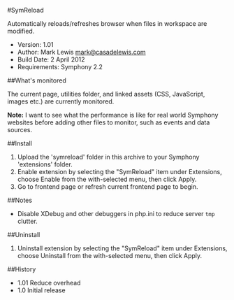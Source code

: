 #SymReload

Automatically reloads/refreshes browser when files in workspace are modified.

- Version: 1.01
- Author: Mark Lewis <mark@casadelewis.com>
- Build Date: 2 April 2012
- Requirements: Symphony 2.2

##What's monitored

The current page, utilities folder, and linked assets (CSS, JavaScript, images etc.) are currently monitored.

**Note:** I want to see what the performance is like for real world Symphony websites before adding other files to monitor, such as events and data sources.

##Install

1. Upload the 'symreload' folder in this archive to your Symphony
   'extensions' folder.
2. Enable extension by selecting the "SymReload" item under Extensions, choose Enable
   from the with-selected menu, then click Apply.
3. Go to frontend page or refresh current frontend page to begin.

##Notes

- Disable XDebug and other debuggers in php.ini to reduce server `tmp` clutter.

##Uninstall

1. Uninstall extension by selecting the "SymReload" item under Extensions, choose Uninstall from the with-selected menu, then click Apply.

##History

- 1.01 Reduce overhead
- 1.0 Initial release